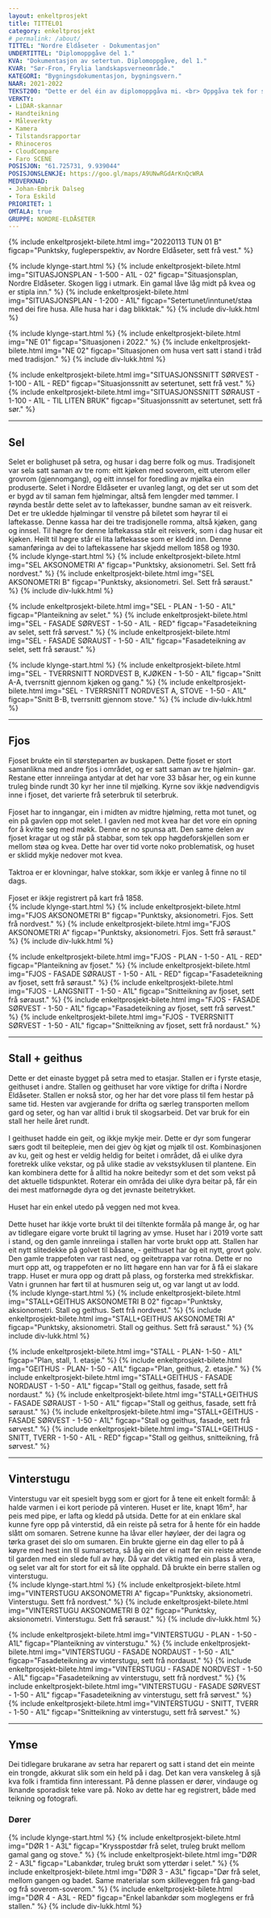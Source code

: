```yaml
---
layout: enkeltprosjekt
title: TITTEL01
category: enkeltprosjekt
# permalink: /about/
TITTEL: "Nordre Eldåseter - Dokumentasjon"
UNDERTITTEL: "Diplomoppgåve del 1."
KVA: "Dokumentasjon av setertun. Diplomoppgåve, del 1."
KVAR: "Sør-Fron, Frylia landskapsverneområde."
KATEGORI: "Bygningsdokumentasjon, bygningsvern."
NAAR: 2021-2022
TEKST200: "Dette er del éin av diplomoppgåva mi. <br> Oppgåva tek for seg ei gamal seter i Frylia landskapsvernområde, ei buffersone vest for Rondane nasjonalpark, i Sør-Fron kommune. Landskapsvernområdet emnar å ivareta kulturlandskapet, det biologiske mangfaldet og spesielt villreinen i Rondane. <br><br> Oppgåva er todelt. I denne delen dokumenterar eg det som er til stades i området, både av andre setre og brukseigedommar, verneområde og -hensyn. Eg dokumenterar Nordre Eldåseter slik ho står i dag, både reint objektivt og fysisk, og med eigne vurderingar. Eg har skanna heile setertunet og alle dei fire husa med LiDAR-skannar, og prosessert og teikna dette til målbare punktskyar og teikningar. <br><br> Dokumentasjonsmaterialet inkluderar landskapet, bygningane, det bygningstekniske og detaljar av konstruksjon, vindauge og dører. Og har òg produsert fire omfattande tilstandsrapportar, ein for kvart bygg, med inngåande instruksar og anbefalingar til reparasjonar og utbedringar. Dette er meint som eit hjelpemiddel for eigarane, og gjev dei moglegheita til å velgje kva dei meiner er viktigast."
VERKTY:
- LiDAR-skannar
- Handteikning
- Måleverkty
- Kamera
- Tilstandsrapportar
- Rhinoceros
- CloudCompare
- Faro SCENE
POSISJON: "61.725731, 9.939044"
POSISJONSLENKJE: https://goo.gl/maps/A9UNwRGdArKnQcWRA
MEDVERKNAD:
- Johan-Embrik Dalseg
- Tora Eskild
PRIORITET: 1
OMTALA: true
GRUPPE: NORDRE-ELDÅSETER
---
```

{% include enkeltprosjekt-bilete.html   img="20220113 TUN 01 B" figcap="Punktsky, fugleperspektiv, av Nordre Eldåseter, sett frå vest." %}

{% include klynge-start.html %}
    {% include enkeltprosjekt-bilete.html   img="SITUASJONSPLAN - 1-500 - A1L - 02"   figcap="Situasjonsplan, Nordre Eldåseter. Skogen ligg i utmark. Ein gamal låve låg midt på kvea og er stipla inn." %}
    {% include enkeltprosjekt-bilete.html   img="SITUASJONSPLAN - 1-200 - A1L"   figcap="Setertunet/inntunet/støa med dei fire husa. Alle husa har i dag blikktak." %}
{% include div-lukk.html %}

{% include klynge-start.html %}
    {% include enkeltprosjekt-bilete.html   img="NE 01"   figcap="Situasjonen i 2022." %}
    {% include enkeltprosjekt-bilete.html   img="NE 02"   figcap="Situasjonen om husa vert satt i stand i tråd med tradisjon." %}
{% include div-lukk.html %}

{% include enkeltprosjekt-bilete.html   img="SITUASJONSSNITT SØRVEST - 1-100 - A1L - RED"   figcap="Situasjonssnitt av setertunet, sett frå vest." %}
{% include enkeltprosjekt-bilete.html   img="SITUASJONSSNITT SØRAUST - 1-100 - A1L - TIL LITEN BRUK"   figcap="Situasjonssnitt av setertunet, sett frå sør." %}

<hr>

<div class="enkeltprosjekt-informasjon">
    <h2 class="enkeltprosjekt-underunderoverskrift">Sel</h2>
    Selet er bolighuset på setra, og husar i dag berre folk og mus. Tradisjonelt var sela satt saman av tre rom: eitt kjøken med soverom, eitt uterom eller grovrom (gjennomgang), og eitt innsel for foredling av mjølka ein produserte. Selet i Nordre Eldåseter er uvanleg langt, og det ser ut som det er bygd av til saman fem hjølmingar, altså fem lengder med tømmer. I røynda består dette selet av to laftekasser, bundne saman av eit reisverk. Det er tre ukledde hjølmingar til venstre på biletet som høyrar til ei laftekasse. Denne kassa har dei tre tradisjonelle romma, altså kjøken, gang og innsel. Til høgre for denne laftekassa står eit reisverk, som i dag husar eit kjøken. Heilt til høgre står ei lita laftekasse som er kledd inn. Denne samanføringa av dei to laftekassene har skjedd mellom 1858 og 1930.
</div>
{% include klynge-start.html %}
    {% include enkeltprosjekt-bilete.html   img="SEL AKSONOMETRI A" figcap="Punktsky, aksionometri. Sel. Sett frå nordvest." %}
    {% include enkeltprosjekt-bilete.html   img="SEL AKSONOMETRI B" figcap="Punktsky, aksionometri. Sel. Sett frå søraust." %}
{% include div-lukk.html %}

{% include enkeltprosjekt-bilete.html   img="SEL - PLAN - 1-50 - A1L"  figcap="Planteikning av selet." %}
{% include enkeltprosjekt-bilete.html   img="SEL - FASADE SØRVEST - 1-50 - A1L - RED"  figcap="Fasadeteikning av selet, sett frå sørvest." %}
{% include enkeltprosjekt-bilete.html   img="SEL - FASADE SØRAUST - 1-50 - A1L"  figcap="Fasadeteikning av selet, sett frå søraust." %}

{% include klynge-start.html %}
    {% include enkeltprosjekt-bilete.html   img="SEL - TVERRSNITT NORDVEST B, KJØKEN - 1-50 - A1L"  figcap="Snitt A-A, tverrsnitt gjennom kjøken og gang." %}
    {% include enkeltprosjekt-bilete.html   img="SEL - TVERRSNITT NORDVEST A, STOVE - 1-50 - A1L"  figcap="Snitt B-B, tverrsnitt gjennom stove." %}
{% include div-lukk.html %}

<hr>

<div class="enkeltprosjekt-informasjon">
    <h2 class="enkeltprosjekt-underunderoverskrift">Fjos</h2>
    Fjoset brukte ein til størsteparten av buskapen. Dette fjoset er stort samanlikna med andre fjos i området, og er satt saman av tre hjølmin-
    gar. Restane etter innreiinga antydar at det har vore 33 båsar her, og ein kunne truleg binde rundt 30 kyr her inne til mjølking. Kyrne sov
    ikkje nødvendigvis inne i fjoset, det varierte frå seterbruk til seterbruk.
    <br><br>
    Fjoset har to inngangar, ein i midten av midtre hjølming, retta mot tunet, og ein på gavlen opp mot selet. I gavlen ned mot kvea har det
    vore ein opning for å kvitte seg med møkk. Denne er no spunsa att. Den same delen av fjoset kragar ut og står på stabbar, som tek opp
    høgdeforskjellen som er mellom støa og kvea. Dette har over tid vorte noko problematisk, og huset er sklidd mykje nedover mot kvea.
    <br><br>
    Taktroa er er klovningar, halve stokkar, som ikkje er vanleg å finne no til dags.
    <br><br>
    Fjoset er ikkje registrert på kart frå 1858.
</div>
{% include klynge-start.html %}
    {% include enkeltprosjekt-bilete.html   img="FJOS AKSONOMETRI B" figcap="Punktsky, aksionometri. Fjos. Sett frå nordvest." %}
    {% include enkeltprosjekt-bilete.html   img="FJOS AKSONOMETRI A" figcap="Punktsky, aksionometri. Fjos. Sett frå søraust." %}
{% include div-lukk.html %}

{% include enkeltprosjekt-bilete.html   img="FJOS - PLAN - 1-50 - A1L - RED"  figcap="Planteikning av fjoset." %}
{% include enkeltprosjekt-bilete.html   img="FJOS - FASADE SØRAUST - 1-50 - A1L - RED"  figcap="Fasadeteikning av fjoset, sett frå søraust." %}
{% include enkeltprosjekt-bilete.html   img="FJOS - LANGSNITT - 1-50 - A1L"  figcap="Snitteikning av fjoset, sett frå søraust." %}
{% include enkeltprosjekt-bilete.html   img="FJOS - FASADE SØRVEST - 1-50 - A1L"  figcap="Fasadeteikning av fjoset, sett frå sørvest." %}
{% include enkeltprosjekt-bilete.html   img="FJOS - TVERRSNITT SØRVEST - 1-50 - A1L"  figcap="Snitteikning av fjoset, sett frå nordaust." %}

<hr>

<div class="enkeltprosjekt-informasjon">
    <h2 class="enkeltprosjekt-underunderoverskrift">Stall + geithus</h2>
    Dette er det einaste bygget på setra med to etasjar. Stallen er i fyrste etasje, geithuset i andre. Stallen og geithuset har vore viktige for drifta i Nordre Eldåseter. Stallen er nokså stor, og her har det vore plass til fem hestar på same tid. Hesten var avgjerande for drifta og særleg transporten mellom gard og seter, og han var alltid i bruk til skogsarbeid. Det var bruk for ein stall her heile året rundt.
    <br><br>
    I geithuset hadde ein geit, og ikkje mykje meir. Dette er dyr som fungerar særs godt til beitepleie, men dei gjev òg kjøt og mjølk til ost. Kombinasjonen av ku, geit og hest er veldig heldig for beitet i området, då  ei ulike dyra foretrekk ulike vekstar, og på ulike stadie av vekstsyklusen til plantene. Ein kan kombinera dette for å alltid ha nokre beitedyr som et det som vekst på det aktuelle tidspunktet. Roterar ein områda dei ulike dyra beitar på, får ein dei mest matfornøgde dyra og det jevnaste beitetrykket.
    <br><br>
    Huset har ein enkel utedo på veggen ned mot kvea.
    <br><br>
    Dette huset har ikkje vorte brukt til dei tiltenkte formåla på mange år, og har av tidlegare eigare vorte brukt til lagring av ymse. Huset har i 2019 vorte satt i stand, og den gamle innreiinga i stallen har vorte brukt opp att. Stallen har eit nytt slitedekke på golvet til båsane, - geithuset har òg eit nytt, grovt golv. Den gamle trappefoten var rast ned, og geitetrappa var rotna. Dette er no murt opp att, og trappefoten er no litt høgare enn han var for å få ei slakare trapp. Huset er mura opp og dratt på plass, og forsterka med strekkfiskar. Vatn i grunnen har ført til at husmuren seig ut, og var langt ut av lodd.
</div>
{% include klynge-start.html %}
    {% include enkeltprosjekt-bilete.html   img="STALL+GEITHUS AKSONOMETRI B 02" figcap="Punktsky, aksionometri. Stall og geithus. Sett frå nordvest." %}
    {% include enkeltprosjekt-bilete.html   img="STALL+GEITHUS AKSONOMETRI A" figcap="Punktsky, aksionometri. Stall og geithus. Sett frå søraust." %}
{% include div-lukk.html %}

{% include enkeltprosjekt-bilete.html   img="STALL - PLAN- 1-50 - A1L"   figcap="Plan, stall, 1. etasje." %}
{% include enkeltprosjekt-bilete.html   img="GEITHUS - PLAN- 1-50 - A1L"   figcap="Plan, geithus, 2. etasje." %}
{% include enkeltprosjekt-bilete.html   img="STALL+GEITHUS - FASADE NORDAUST - 1-50 - A1L"   figcap="Stall og geithus, fasade, sett frå nordaust." %}
{% include enkeltprosjekt-bilete.html   img="STALL+GEITHUS - FASADE SØRAUST - 1-50 - A1L"   figcap="Stall og geithus, fasade, sett frå søraust." %}
{% include enkeltprosjekt-bilete.html   img="STALL+GEITHUS - FASADE SØRVEST - 1-50 - A1L"   figcap="Stall og geithus, fasade, sett frå sørvest." %}
{% include enkeltprosjekt-bilete.html   img="STALL+GEITHUS - SNITT, TVERR - 1-50 - A1L - RED"   figcap="Stall og geithus, snitteikning, frå sørvest." %}

<hr>

<div class="enkeltprosjekt-informasjon">
    <h2 class="enkeltprosjekt-underunderoverskrift">Vinterstugu</h2>
    Vinterstugu var eit spesielt bygg som er gjort for å tene eit enkelt formål: å halde varmen i ei kort periode på vinteren. Huset er lite, knapt 16m², har peis med pipe, er lafta og kledd på utsida. Dette for at ein enklare skal kunne fyre opp på vinterstid, då ein reiste på setra for å hente fôr ein hadde slått om somaren. Setrene kunne ha låvar eller høyløer, der dei lagra og tørka graset dei slo om sumaren. Ein brukte gjerne ein dag eller to på å køyre med hest inn til sumarsetra, så låg ein der ei natt før ein reiste attende til garden med ein slede full av høy. Då var det viktig med ein plass å vera, og selet var alt for stort for eit så lite opphald. Då brukte ein berre stallen og vinterstugu.
</div>
{% include klynge-start.html %}
    {% include enkeltprosjekt-bilete.html   img="VINTERSTUGU AKSONOMETRI A" figcap="Punktsky, aksionometri. Vinterstugu. Sett frå nordvest." %}
    {% include enkeltprosjekt-bilete.html   img="VINTERSTUGU AKSONOMETRI B 02" figcap="Punktsky, aksionometri. Vinterstugu. Sett frå søraust." %}
{% include div-lukk.html %}

{% include enkeltprosjekt-bilete.html   img="VINTERSTUGU - PLAN - 1-50 - A1L"   figcap="Planteikning av vinterstugu." %}
{% include enkeltprosjekt-bilete.html   img="VINTERSTUGU - FASADE NORDAUST - 1-50 - A1L"   figcap="Fasadeteikning av vinterstugu, sett frå nordaust." %}
{% include enkeltprosjekt-bilete.html   img="VINTERSTUGU - FASADE NORDVEST - 1-50 - A1L"   figcap="Fasadeteikning av vinterstugu, sett frå nordvest." %}
{% include enkeltprosjekt-bilete.html   img="VINTERSTUGU - FASADE SØRVEST - 1-50 - A1L"   figcap="Fasadeteikning av vinterstugu, sett frå sørvest." %}
{% include enkeltprosjekt-bilete.html   img="VINTERSTUGU - SNITT, TVERR - 1-50 - A1L"   figcap="Snitteikning av vinterstugu, sett frå sørvest." %}

<hr>

<div class="enkeltprosjekt-informasjon">
    <h2 class="enkeltprosjekt-underunderoverskrift">Ymse</h2>
    Dei tidlegare brukarane av setra har reparert og satt i stand det ein meinte ein trongde, akkurat slik som ein held på i dag. Det kan vera vanskeleg å sjå kva folk i framtida finn interessant. På denne plassen er dører, vindauge og lknande sporadisk teke vare på. Noko av dette har eg registrert, både med teikning og fotografi.
</div>
<h3>Dører</h3>
{% include klynge-start.html %}
    {% include enkeltprosjekt-bilete.html   img="DØR 1 - A3L" figcap="Krysspostdør frå selet, truleg brukt mellom gamal gang og stove." %}
    {% include enkeltprosjekt-bilete.html   img="DØR 2 - A3L" figcap="Labankdør, truleg brukt som ytterdør i selet." %}
    {% include enkeltprosjekt-bilete.html   img="DØR 3 - A3L" figcap="Dør frå selet, mellom gangen og badet. Same materialar som skilleveggen frå gang-bad og frå soverom-soverom." %}
    {% include enkeltprosjekt-bilete.html   img="DØR 4 - A3L - RED" figcap="Enkel labankdør som moglegens er frå stallen." %}
{% include div-lukk.html %}

<!--
<h3>VINDAUGE</h3>
{% include klynge-start.html %}
    {% include enkeltprosjekt-bilete.html   img="DØR 4 - A3L - RED" figcap="VINDAUGE 1" %}
    {% include enkeltprosjekt-bilete.html   img="DØR 4 - A3L - RED" figcap="VINDAUGE 2" %}
{% include div-lukk.html %}
-->